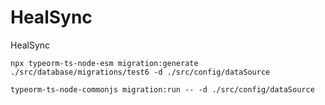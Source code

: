 # HealSync
HealSync

`npx typeorm-ts-node-esm migration:generate ./src/database/migrations/test6 -d ./src/config/dataSource`

`typeorm-ts-node-commonjs migration:run -- -d ./src/config/dataSource `
